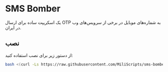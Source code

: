 # SMS Bomber

یک اسکریپت ساده برای ارسال OTP به شماره‌های موبایل در برخی از سرویس‌های وب در ایران.

## نصب

از دستور زیر برای نصب استفاده کنید:

```bash
bash <(curl -Ls https://raw.githubusercontent.com/MiliScripts/sms-bomber/main/run.sh)
